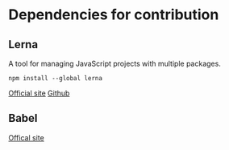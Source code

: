 # Dependencies for contribution

## Lerna

A tool for managing JavaScript projects with multiple packages.

```
npm install --global lerna
```

[Official site](https://lernajs.io/)
[Github](https://github.com/lerna/lerna)

## Babel

[Offical site](https://babeljs.io/)
